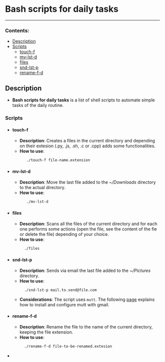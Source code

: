 # Bash scripts for daily tasks
---
### Contents:
  - [Description](#Description)
  - [Scripts](#Scripts)
      - [touch-f](#touch-f)
      - [mv-lst-d](#mv-last-d)
      - [files](#files)
      - [snd-lst-p](#snd-lst-p)
      - [rename-f-d](#rename-f-d)
  
## Description
- **Bash scripts for daily tasks** is a list of shell scripts to automate simple tasks of the daily routine.

### Scripts
- #### touch-f
  - **Description**: Creates a files in the current directory and depending on their extesion (.py, .js, .sh, .c or .cpp) adds some functionalities.
  - **How to use**: 
    ```bash
       ./touch-f file-name.extension
    ```
- #### mv-lst-d
  - **Description**: Move the last file added to the *~/Downloads* directory to the actual directory.
  - **How to use**: 
    ```bash
       ./mv-lst-d
    ```
- #### files
  - **Description**: Scans all the files of the current directory and for each one performs some actions (open the file, see the content of the fie or delete the file) depending of your choice.
  - **How to use**: 
    ```bash
      ./files
    ```
- #### snd-lst-p
  - **Description**: Sends via email the last file added to the *~/Pictures* directory.
  - **How to use**: 
    ```bash
      ./snd-lst-p mail.to.send@file.com
    ```
  - **Considerations**: The script uses `mutt`. The following [page](https://www.garron.me/en/go2linux/send-mail-gmail-mutt.html) explains how to install and configure mutt with gmail.

- #### rename-f-d
  - **Description**: Rename the file to the name of the current directory, keeping the file extension.
  - **How to use**: 
    ```bash
      ./rename-f-d file-to-be-renamed.extesion 
    ```
-
 
    

